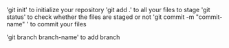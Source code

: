 'git init' to initialize your repository
'git add .' to all your files to stage
'git status' to check whether the files are staged or not
'git commit -m "commit-name" ' to commit your files

'git branch branch-name' to add branch